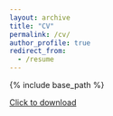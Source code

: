 ```yaml
---
layout: archive
title: "CV"
permalink: /cv/
author_profile: true
redirect_from:
  - /resume
---
```


{% include base_path %}

[Click to download](https://chenqu.me/files/ChenQU_CV.pdf)
